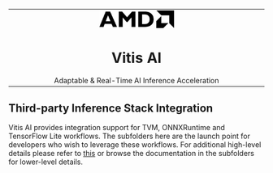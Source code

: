 ﻿<table class="sphinxhide">
 <tr>
   <td align="center"><img src="https://raw.githubusercontent.com/Xilinx/Image-Collateral/main/xilinx-logo.png" width="30%"/><h1>Vitis AI</h1><h0>Adaptable & Real-Time AI Inference Acceleration</h0>
   </td>
 </tr>
</table>


## Third-party Inference Stack Integration

Vitis AI provides integration support for TVM, ONNXRuntime and TensorFlow Lite workflows. The subfolders here are the launch point for developers who wish to leverage these workflows.  For additional high-level details please refer to [this](https://xilinx.github.io/Vitis-AI/3.0/html/docs/workflow-third-party.html)  or browse the documentation in the subfolders for lower-level details.

